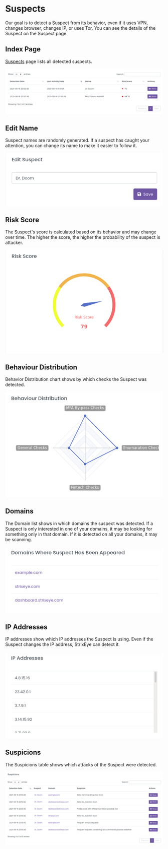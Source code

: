 # Suspects

Our goal is to detect a Suspect from its behavior, even if it uses VPN, changes browser, changes IP, or uses Tor. You can see the details of the Suspect on the Suspect page. 

## Index Page

[Suspects](https://dashboard.strixeye.com/suspects) page lists all detected suspects.

![agent name and agent domains](../assets/images/suspects.png)

## Edit Name
Suspect names are randomly generated. If a suspect has caught your attention, you can change its name to make it easier to follow it.

![agent name and agent domains](../assets/images/suspect_name_edit.png)

## Risk Score
The Suspect's score is calculated based on its behavior and may change over time. The higher the score, the higher the probability of the suspect is attacker. 

![agent name and agent domains](../assets/images/suspect_risk_score.png)

## Behaviour Distribution

Behavior Distribution chart shows by which checks the Suspect was detected. 

![agent name and agent domains](../assets/images/suspect_behaviour.png)

## Domains

The Domain list shows in which domains the suspect was detected. If a Suspect is only interested in one of your domains, it may be looking for something only in that domain. If it is detected on all your domains, it may be scanning.

![agent name and agent domains](../assets/images/suspect_domains.png)

## IP Addresses

IP addresses show which IP addresses the Suspect is using. Even if the Suspect changes the IP address, StrixEye can detect it.

![agent name and agent domains](../assets/images/suspect_ips.png)

## Suspicions

The Suspicions table shows which attacks of the Suspect were detected.

![agent name and agent domains](../assets/images/suspect_suspicions.png)
